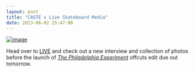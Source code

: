 ```yaml
---
layout: post
title: "CASTE x Live Skateboard Media"
date: 2013-06-02 15:47:00
---
```


<p><a href="http://liveskateboardmedia.com/fr/article/meeting-caste-quality"><img alt="image" src="http://media.tumblr.com/b4733b335a39b3fe2f3799b237f9da6b/tumblr_inline_mnrvtvI2AH1qz4rgp.jpg"/></a></p>
<p>Head over to <a href="http://liveskateboardmedia.com/fr/article/meeting-caste-quality">LIVE</a> and check out a new interview and collection of photos before the launch of <em><a href="https://vimeo.com/61014435">The Philadelphia Experiment</a></em> offcuts edit due out tomorrow. </p>
